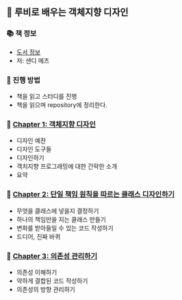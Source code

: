 ## 🚀 루비로 배우는 객체지향 디자인

### 📚 책 정보
- [도서 정보](http://www.yes24.com/Product/Goods/15254976)
- 저: 샌디 메츠

### 🎯 진행 방법
- 책을 읽고 스터디를 진행
- 책을 읽으며 repository에 정리한다.

### 🐣 [Chapter 1: 객체지향 디자인](https://github.com/saseungmin/reading_books_record_repository/tree/master/%EB%A3%A8%EB%B9%84%EB%A1%9C%20%EB%B0%B0%EC%9A%B0%EB%8A%94%20%EA%B0%9D%EC%B2%B4%EC%A7%80%ED%96%A5%20%EB%94%94%EC%9E%90%EC%9D%B8/Chapter%201)
- 디자인 예찬
- 디자인 도구들
- 디자인하기
- 객치지향 프로그래밍에 대한 간략한 소개
- 요약

### 🐣 [Chapter 2: 단일 책임 원칙을 따르는 클래스 디자인하기](https://github.com/saseungmin/reading_books_record_repository/tree/master/%EB%A3%A8%EB%B9%84%EB%A1%9C%20%EB%B0%B0%EC%9A%B0%EB%8A%94%20%EA%B0%9D%EC%B2%B4%EC%A7%80%ED%96%A5%20%EB%94%94%EC%9E%90%EC%9D%B8/Chapter%202)
- 무엇을 클래스에 넣을지 결정하기
- 하나의 책임만을 지는 클래스 만들기
- 변화를 받아들일 수 있는 코드 작성하기
- 드디어, 진짜 바퀴


### 🐣 [Chapter 3: 의존성 관리하기](https://github.com/saseungmin/reading_books_record_repository/tree/master/%EB%A3%A8%EB%B9%84%EB%A1%9C%20%EB%B0%B0%EC%9A%B0%EB%8A%94%20%EA%B0%9D%EC%B2%B4%EC%A7%80%ED%96%A5%20%EB%94%94%EC%9E%90%EC%9D%B8/Chapter%203)
- 의존성 이해하기
- 약하게 결합된 코드 작성하기
- 의존성의 방향 관리하기